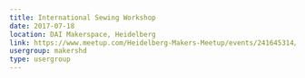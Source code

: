 ```yaml
---
title: International Sewing Workshop
date: 2017-07-18
location: DAI Makerspace, Heidelberg
link: https://www.meetup.com/Heidelberg-Makers-Meetup/events/241645314/
usergroup: makershd
type: usergroup
---
```

